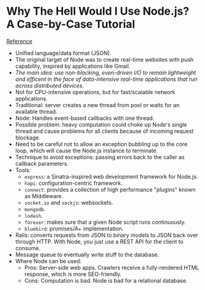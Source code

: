 # Why The Hell Would I Use Node.js? A Case-by-Case Tutorial
[Reference](https://www.toptal.com/nodejs/why-the-hell-would-i-use-node-js)

- Unified language/data format (JSON).
- The original target of Node was to create real-time websites with push capability, inspired by applications like Gmail.
- *The main idea: use non-blocking, even-driven I/O to remain lightweight and efficent in the face of data-intensive real-time applications that run across distributed devices.*
- Not for CPU-intensive operations, but for fast/scalable network applications.
- Traditional: server creates a new thread from pool or waits for an available thread.
- Node: Handles event-based callbacks with one thread.
- Possible problem: heavy computation could choke up Node's single thread and cause problems for all clients because of incoming request blockage.
- Need to be careful not to allow an exception bubbling up to the core loop, which will cause the Node.js instance to terminate.
- Technique to avoid exceptions: passing errors back to the caller as callback parameters.
- Tools:
  - `express`: a Sinatra-inspired web development framework for Node.js.
  - `hapi`: configuration-centric framework.
  - `connect`: provides a collection of high performance "plugins" known as Middleware.
  - `socket.io` and `sockjs`: websockets.
  - `mongodb`.
  - `lodash`.
  - `forever`: makes sure that a given Node script runs continuously.
  - `bluebird`: promises/A+ implementation.
- Rails: converts requests from JSON to binary models to JSON back over through HTTP. With Node, you just use a REST API for the client to consume.
- Message queue to eventually write stuff to the database.
- Where Node can be used:
  - Pros: Server-side web apps. Crawlers receive a fully-rendered HTML response, which is more SEO-friendly.
  - Cons: Computation is bad. Node is bad for a relational database.
